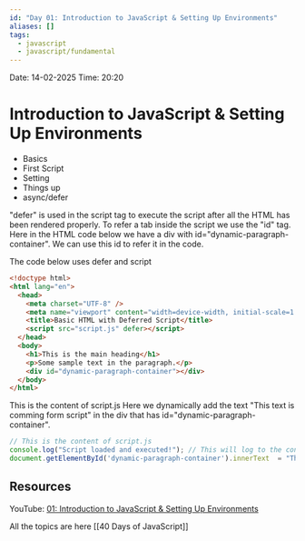 ```yaml
---
id: "Day 01: Introduction to JavaScript & Setting Up Environments"
aliases: []
tags:
  - javascript
  - javascript/fundamental
---
```


Date: 14-02-2025
Time: 20:20

# Introduction to JavaScript & Setting Up Environments

- Basics
- First Script
- Setting
- Things up
- async/defer

"defer" is used in the script tag to execute the script after all the HTML has been rendered properly.
To refer a tab inside the script we use the "id" tag.
Here in the HTML code below we have a div with id="dynamic-paragraph-container".
We can use this id to refer it in the code.

The code below uses defer and script

```html
<!doctype html>
<html lang="en">
  <head>
    <meta charset="UTF-8" />
    <meta name="viewport" content="width=device-width, initial-scale=1.0" />
    <title>Basic HTML with Deferred Script</title>
    <script src="script.js" defer></script>
  </head>
  <body>
    <h1>This is the main heading</h1>
    <p>Some sample text in the paragraph.</p>
    <div id="dynamic-paragraph-container"></div>
  </body>
</html>
```

This is the content of script.js
Here we dynamically add the text "This text is comming form script" in the div that has id="dynamic-paragraph-container".

```JavaScript
// This is the content of script.js
console.log("Script loaded and executed!"); // This will log to the console
document.getElementById('dynamic-paragraph-container').innerText  = "This text is comming from script"
```

## Resources

YouTube: [01: Introduction to JavaScript & Setting Up Environments](https://www.youtube.com/watch?v=t8QXF85YovE&t=0s)

All the topics are here [[40 Days of JavaScript]]
